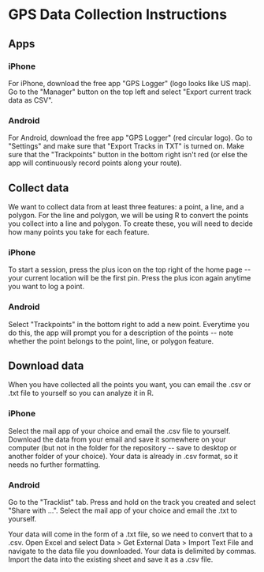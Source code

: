 # GPS Data Collection Instructions

## Apps

### iPhone

For iPhone, download the free app "GPS Logger" (logo looks like US map). Go to the "Manager" button on the top left and select "Export current track data as CSV".

### Android

For Android, download the free app "GPS Logger" (red circular logo). Go to "Settings" and make sure that "Export Tracks in TXT" is turned on. Make sure that the "Trackpoints" button in the bottom right isn't red (or else the app will continuously record points along your route).

## Collect data

We want to collect data from at least three features: a point, a line, and a polygon. For the line and polygon, we will be using R to convert the points you collect into a line and polygon. To create these, you will need to decide how many points you take for each feature.

### iPhone

To start a session, press the plus icon on the top right of the home page -- your current location will be the first pin. Press the plus icon again anytime you want to log a point.

### Android

Select "Trackpoints" in the bottom right to add a new point. Everytime you do this, the app will prompt you for a description of the points -- note whether the point belongs to the point, line, or polygon feature.

## Download data

When you have collected all the points you want, you can email the .csv or .txt file to yourself so you can analyze it in R.

### iPhone

Select the mail app of your choice and email the .csv file to yourself. Download the data from your email and save it somewhere on your computer (but not in the folder for the repository -- save to desktop or another folder of your choice). Your data is already in .csv format, so it needs no further formatting.

### Android

Go to the "Tracklist" tab. Press and hold on the track you created and select "Share with ...". Select the mail app of your choice and email the .txt to yourself.

Your data will come in the form of a .txt file, so we need to convert that to a .csv. Open Excel and select Data > Get External Data > Import Text File and navigate to the data file you downloaded. Your data is delimited by commas. Import the data into the existing sheet and save it as a .csv file.

